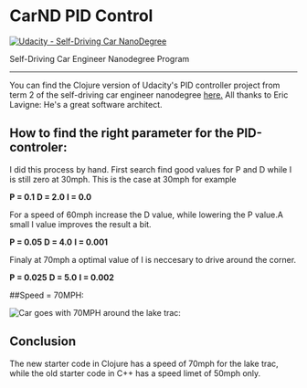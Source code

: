 # CarND PID Control
[![Udacity - Self-Driving Car NanoDegree](https://s3.amazonaws.com/udacity-sdc/github/shield-carnd.svg)](http://www.udacity.com/drive)

Self-Driving Car Engineer Nanodegree Program

---

You can find the Clojure version of Udacity's PID controller project from term 2 of the self-driving
car engineer nanodegree [here.](https://github.com/ericlavigne/CarND-PID-Clojure)
All thanks to Eric Lavigne: He's a great software architect.

## How to find the right parameter for the PID-controler:
I did this process by hand. First search find good values for P and D while I is still zero at 30mph.
This is the case at 30mph for example 

**P = 0.1**
**D = 2.0**
**I = 0.0**
 
For a speed of 60mph increase the D value, while lowering the P value.A small I value improves the result a bit.

**P = 0.05**
**D = 4.0**
**I = 0.001**

Finaly at 70mph a optimal value of I is neccesary to drive around the corner.
 
**P = 0.025**
**D = 5.0**
**I = 0.002**

##Speed = 70MPH:

![Car goes with 70MPH around the lake trac:](S70.gif)

## Conclusion
The new starter code in Clojure has a speed of 70mph for the lake trac, while the old starter code in C++ has a speed limet of 50mph only.

